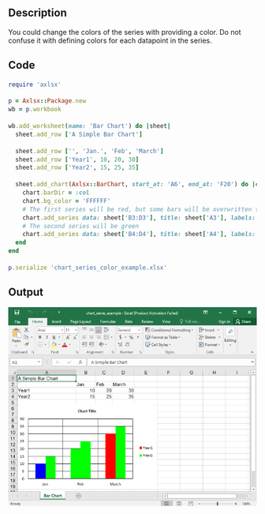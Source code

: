 ## Description

You could change the colors of the series with providing a color. Do not confuse it with defining colors for each datapoint in the series.

## Code

```ruby
require 'axlsx'

p = Axlsx::Package.new
wb = p.workbook

wb.add_worksheet(name: 'Bar Chart') do |sheet|
  sheet.add_row ['A Simple Bar Chart']

  sheet.add_row ['', 'Jan.', 'Feb', 'March']
  sheet.add_row ['Year1', 10, 20, 30]
  sheet.add_row ['Year2', 15, 25, 35]

  sheet.add_chart(Axlsx::BarChart, start_at: 'A6', end_at: 'F20') do |chart|
    chart.barDir = :col
    chart.bg_color = 'FFFFFF'
    # The first series will be red, but some bars will be overwritten to blue and green
    chart.add_series data: sheet['B3:D3'], title: sheet['A3'], labels: sheet['B2:D2'], color: 'FF0000', colors: ['0000FF', '00FF00']
    # The second series will be green
    chart.add_series data: sheet['B4:D4'], title: sheet['A4'], labels: sheet['B2:D2'], color: '00FF00'
  end
end

p.serialize 'chart_series_color_example.xlsx'
```

## Output

![Output](images/chart_series_color_example.png "Output")
